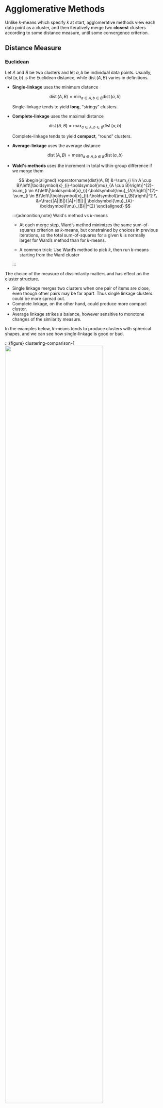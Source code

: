 # Agglomerative Methods

Unlike $k$-means which specify $k$ at start, agglomerative methods view each data point as a cluster, and then iteratively merge two **closest** clusters according to some distance measure, until some convergence criterion.

## Distance Measure

### Euclidean

Let $A$ and $B$ be two clusters and let $a, b$ be individual data points. Usually, $\operatorname{dist}(a, b)$ is the Euclidean distance, while $\operatorname{dist}(A, B)$ varies in definitions.

- **Single-linkage** uses the minimum distance

    $$\operatorname{dist}(A, B)=\min _{a \in A, b \in B} \operatorname{dist}(a, b)$$

    Single-linkage tends to yield **long**, “stringy” clusters.

- **Complete-linkage** uses the maximal distance

    $$\operatorname{dist}(A, B)=\max _{a \in A, b \in B} \operatorname{dist}(a, b)$$

    Complete-linkage tends to yield **compact**, “round” clusters.

- **Average-linkage** uses the average distance

    $$\operatorname{dist}(A, B)=\operatorname{mean}  _{a \in A, b \in B} \operatorname{dist}(a, b)$$

- **Wald's methods** uses the increment in total within-group difference if we merge them

    $$
    \begin{aligned}
    \operatorname{dist}(A, B) &=\sum_{i \in A \cup B}\left\|\boldsymbol{x}_{i}-\boldsymbol{\mu}_{A \cup B}\right\|^{2}-\sum_{i \in A}\left\|\boldsymbol{x}_{i}-\boldsymbol{\mu}_{A}\right\|^{2}-\sum_{i \in B}\left\|\boldsymbol{x}_{i}-\boldsymbol{\mu}_{B}\right\|^2 \\
    &=\frac{|A||B|}{|A|+|B|}|| \boldsymbol{\mu}_{A}-\boldsymbol{\mu}_{B}||^{2}
    \end{aligned}
    $$


    :::{admonition,note} Wald's method vs $k$-means

    - At each merge step, Ward’s method minimizes the same sum-of-squares criterion as $k$-means, but constrained by choices in previous iterations, so the total sum-of-squares for a given $k$ is normally larger for Ward’s method than for $k$-means.

    - A common trick: Use Ward’s method to pick $k$, then run $k$-means starting from the Ward cluster

    :::

The choice of the measure of dissimilarity matters and has effect on the cluster structure.

- Single linkage merges two clusters when one pair of items are close, even though other pairs may be far apart. Thus single linkage clusters could be more spread out.
- Complete linkage, on the other hand, could produce more compact cluster.
- Average linkage strikes a balance, however sensitive to monotone changes of the similarity measure.


In the examples below, $k$-means tends to produce clusters with spherical shapes, and we can see how single-linkage is good or bad.

:::{figure} clustering-comparison-1
<img src="../imgs/clustering-comparison-1.png" width = "80%" alt=""/>

Comparison of clustering algorithms [Livescue 2021]
:::

:::{figure} clustering-comparison-2
<img src="../imgs/clustering-comparison-2.png" width = "80%" alt=""/>

Comparison of clustering algorithms [Livescue 2021]
:::

### Graph-based

For graphs, or induced graphs from data matrix, there are more methods to define $\operatorname{dist}(a, b)$ for vertices $a$ and $b$.

- Neighborhood dissimilarity

  $$
  \operatorname{dist}(a, b) = \frac{\left\vert N(a) \Delta N(b) \right\vert}{d_{(N_v)} + d_{(N_v - 1)}}
  $$

  where
  - $N(a), N(b)$ are the neighbors of $a$ and $b$ respectively.
  - $\Delta$ indicates the symmetric difference of two sets. For instance, $S_1 \Delta S_2 = (S_1 - S_2) \cup (S_2 - S_1)$.
  - $d_{(i)}$ is the $i$-th smallest element in the degree sequence. The denominator is used to normalize the distance to $[0, 1]$, where 0 and 1 indicate perfect similarity and dissimilarity respectively.

- Adjacency matrix euclidean distance

  $$
  \operatorname{dist}(a, b) = \sqrt{\sum_{k \ne a, b} (A_{ak} - A_{bk})^2}
  $$

  which measures the Euclidean distance between rows $a$ and $b$ in the adjacency matrix.

### Modularity Measure

Besides the distance measures between two sets of vertices, Newman [SAND 294, 297] seeks to greedily optimize the so-called **modularity** of a partition. Let
- $\mathcal{C} = \left\{ C_1, \ldots, C_K \right\}$ be a given candidate partition.
- $f_{ij}(\mathcal{C}) = \frac{E(C_i, C_j)}{E(G)}$ be the fraction of edges in $G$ that connect vertices in $C_i$ with vertices in $C_j$
- $\boldsymbol{F}$ be a $K \times K$ matrix storing the $f_{ij}$ values, which is symmetric for undirected graphs and can be asymmetric for undirected graphs.

The modularity of $\mathcal{C}$ is defined as

$$
\bmod (\mathcal{C})=\sum_{k=1}^{K}\left[f_{k k}(\mathscr{C})- \mathbb{E}\left( f_{k k} \right)\right]^{2}
$$

where $\mathbb{E}\left( f_{k k} \right)$ is the expected value of $f_{kk}$ under some random graph model. For instance, if we use a model where a graph is constructed to have the same degree distribution as $G$, but with edges placed at random, then $\mathbb{E}\left( f_{k k} \right) = f_{k+} \cdot f_{+k}$ where $f_{k+}$ and $f_{+k}$ are the $k$-th row and column sums of $\boldsymbol{F}$.

Large values of $\bmod (\mathcal{C})$ suggest that $\mathcal{C}$ captures nontrivial structure.

Optimization of the modularity function is NP-complete problem. A greedy agglomerative algorithm is therefore commonly used for heuristic optimization, which runs in $\mathcal{O} (N_v ^2 \log N_v)$ time generally, using sophisticated data structures, but nearly linear time on sparse networks with hierarchical structure, making it appealing for use in the context of certain large networks.


## Convergence Criterion

```{margin}
This is one advantage of hierarchical clustering over “flat” clustering like $k$-means
```

A good representation of clustering process is dendrogram. The $x$-axis represents items, and the distance along $y$-axis between two connected items is proportional to the dissimilarity between two clusters at the two connected items. It provides visual guidance to a good choice for the number of clusters

Stop merging when
- the merge cost (distance between merged clusters) would be much larger than in previous iterations (for some precise definition of “much larger”), or
- the modularity $\bmod (\mathcal{C})$ is maximized optimal partition.

:::{figure} clustering-dendrogram
<img src="../imgs/clustering-dendrogram.png" width = "50%" alt=""/>

Representing clustering with dendrograms
:::


## Examples

Given an $n \times p$ matrix of $p$ variables and $n$ features, we can do two clusterings
- clustering of the $p$ variables, where distance is $d = \sqrt{2 (1-\rho)}$
- clustering of the $n$ observations, where distance can be Euclidean distance (of normalized variable values), etc.


For instance, given a matrix of phonemes and electrodes, we are interested in discovering cohesive neural regions/firing patterns and relating them to clusters of stimuli.

:::{figure} clustering-neural-regions
<img src="../imgs/clustering-neural-regions.png" width = "50%" alt=""/>

Cohesive neural regions/firing patterns [Bouchard et al. 2013]
:::
